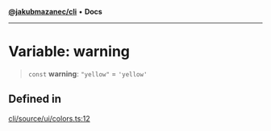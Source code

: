 [**@jakubmazanec/cli**](../../../README.md) • **Docs**

---

# Variable: warning

> `const` **warning**: `"yellow"` = `'yellow'`

## Defined in

[cli/source/ui/colors.ts:12](https://github.com/jakubmazanec/tools/blob/3137813ef46c72d3c081751f960a2aa2c61ad567/packages/cli/source/ui/colors.ts#L12)
